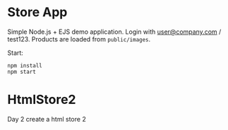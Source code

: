 # Store App

Simple Node.js + EJS demo application. Login with user@company.com / test123. Products are loaded from `public/images`.

Start:

    npm install
    npm start
# HtmlStore2
Day 2 create a html store 2
